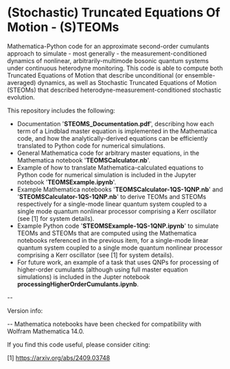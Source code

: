 # (Stochastic) Truncated Equations Of Motion - (S)TEOMs
Mathematica-Python code for an approximate second-order cumulants approach to simulate - most generally - the measurement-conditioned dynamics of nonlinear, arbitrarily-multimode bosonic quantum systems under continuous heterodyne monitoring.
This code is able to compute both Truncated Equations of Motion that describe unconditional (or ensemble-averaged) dynamics, as well as Stochastic Truncated Equations of Motion (STEOMs) that described heterodyne-measurement-conditioned stochastic evolution.

This repository includes the following:
- Documentation '**STEOMS_Documentation.pdf**', describing how each term of a Lindblad master equation is implemented in the Mathematica code, and how the analytically-derived equations can be efficiently translated to Python code for numerical simulations.
- General Mathematica code for arbitrary master equations, in the Mathematica notebook '**TEOMSCalculator.nb**'.
- Example of how to translate Mathematica-calculated equations to Python code for numerical simulation  is included in the Jupyter notebook '**TEOMSExample.ipynb**'.
- Example Mathematica notebooks '**TEOMSCalculator-1QS-1QNP.nb**' and '**STEOMSCalculator-1QS-1QNP.nb**' to derive TEOMs and STEOMs respectively for a single-mode linear quantum system coupled to a single mode quantum nonlinear processor comprising a Kerr oscillator (see [1] for system details).
- Example Python code '**STEOMSExample-1QS-1QNP.ipynb**' to simulate TEOMs and STEOMs that are computed using the Mathematica notebooks referenced in the previous item, for a single-mode linear quantum system coupled to a single mode quantum nonlinear processor comprising a Kerr oscillator (see [1] for system details).
- For future work, an example of a task that uses QNPs for processing of higher-order cumulants (although using full master equation simulations) is included in the Jupter notebook **processingHigherOrderCumulants.ipynb**.

--

Version info:

-- Mathematica notebooks have been checked for compatibility with Wolfram Mathematica 14.0.

If you find this code useful, please consider citing: 

[1] https://arxiv.org/abs/2409.03748
